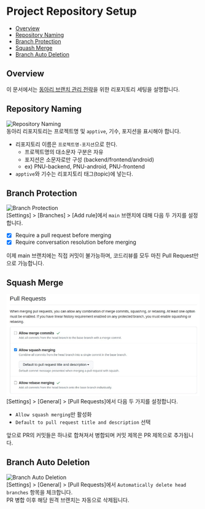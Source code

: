 # Project Repository Setup
- [Overview](#overview)
- [Repository Naming](#repository-naming)
- [Branch Protection](#branch-protection)
- [Squash Merge](#squash-merge)
- [Branch Auto Deletion](#branch-auto-deletion)



## Overview
 이 문서에서는 [동아리 브랜치 관리 전략](https://github.com/ApptiveDev/.github/blob/main/docs/CONTRIBUTING.md#-%EB%B8%8C%EB%9E%9C%EC%B9%98-%EA%B4%80%EB%A6%AC-%EC%A0%84%EB%9E%B5)을 위한 리포지토리 세팅을 설명합니다. 

## Repository Naming
![Repository Naming](https://i.imgur.com/7XCN1Vc.png)  
 동아리 리포지토리는 프로젝트명 및 `apptive`, 기수, 포지션을 표시해야 합니다.
 - 리포지토리 이름은 `프로젝트명-포지션`으로 한다.
    - 프로젝트명의 대소문자 구분은 자유
    - 포지션은 소문자로만 구성 (backend/frontend/android)
    - ex) PNU-backend, PNU-android, PNU-frontend 
 - `apptive`와 기수는 리포지토리 태그(topic)에 넣는다.

## Branch Protection
![Branch Protection](https://i.imgur.com/u4a5cht.png)  
[Settings] > [Branches] > [Add rule]에서 `main` 브랜치에 대해 다음 두 가지를 설정합니다.
- [x] Require a pull request before merging
- [x] Require conversation resolution before merging

이제 main 브랜치에는 직접 커밋이 불가능하며, 코드리뷰를 모두 마친 Pull Request만으로 가능합니다.

## Squash Merge
![Squash Merge](../images/repository-setting-squash-merge.jpg)  
[Settings] > [General] > [Pull Requests]에서 다음 두 가지를 설정합니다.
- `Allow squash merging`만 활성화
- `Default to pull request title and description` 선택 
  
앞으로 PR의 커밋들은 하나로 합쳐져서 병합되며 커밋 제목은 PR 제목으로 추가됩니다. 

## Branch Auto Deletion
![Branch Auto Deletion](https://i.imgur.com/RZu7Ppn.png)  
[Settings] > [General] > [Pull Requests]에서 `Automatically delete head branches` 항목을 체크합니다.  
PR 병합 이후 해당 원격 브랜치는 자동으로 삭제됩니다.